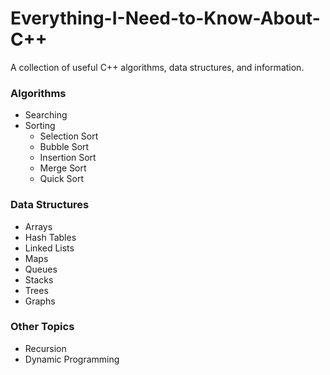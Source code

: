 # Everything-I-Need-to-Know-About-C++
A collection of useful C++ algorithms, data structures, and information.

### Algorithms
* Searching
* Sorting
  * Selection Sort
  * Bubble Sort
  * Insertion Sort
  * Merge Sort
  * Quick Sort

### Data Structures
* Arrays
* Hash Tables
* Linked Lists
* Maps
* Queues
* Stacks
* Trees
* Graphs
### Other Topics
* Recursion
* Dynamic Programming
